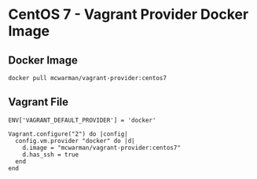 # CentOS 7 - Vagrant Provider Docker Image

## Docker Image
```
docker pull mcwarman/vagrant-provider:centos7
```

## Vagrant File
```
ENV['VAGRANT_DEFAULT_PROVIDER'] = 'docker'

Vagrant.configure("2") do |config|
  config.vm.provider "docker" do |d|
    d.image = "mcwarman/vagrant-provider:centos7"
    d.has_ssh = true
  end
end
```
